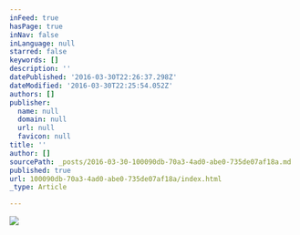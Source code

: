 ```yaml
---
inFeed: true
hasPage: true
inNav: false
inLanguage: null
starred: false
keywords: []
description: ''
datePublished: '2016-03-30T22:26:37.298Z'
dateModified: '2016-03-30T22:25:54.052Z'
authors: []
publisher:
  name: null
  domain: null
  url: null
  favicon: null
title: ''
author: []
sourcePath: _posts/2016-03-30-100090db-70a3-4ad0-abe0-735de07af18a.md
published: true
url: 100090db-70a3-4ad0-abe0-735de07af18a/index.html
_type: Article

---
```

![](https://the-grid-user-content.s3-us-west-2.amazonaws.com/44d5ab45-0ad5-4ceb-bdfb-9d74daad83ac.jpg)